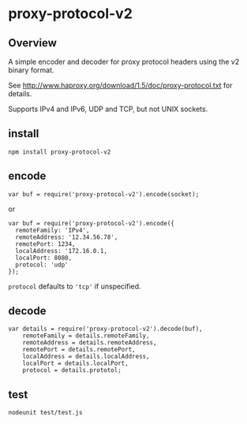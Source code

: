 # proxy-protocol-v2

## Overview

A simple encoder and decoder for proxy protocol headers using the v2 binary format.

See http://www.haproxy.org/download/1.5/doc/proxy-protocol.txt for details.

Supports IPv4 and IPv6, UDP and TCP, but not UNIX sockets.

## install

    npm install proxy-protocol-v2

## encode

````
var buf = require('proxy-protocol-v2').encode(socket);
````

or

````
var buf = require('proxy-protocol-v2').encode({
  remoteFamily: 'IPv4',
  remoteAddress: '12.34.56.78',
  remotePort: 1234,
  localAddress: '172.16.0.1,
  localPort: 8080,
  protocol: 'udp'
});
````

`protocol` defaults to `'tcp'` if unspecified.

## decode

````
var details = require('proxy-protocol-v2').decode(buf),
    remoteFamily = details.remoteFamily,
    remoteAddress = details.remoteAddress,
    remotePort = details.remotePort,
    localAddress = details.localAddress,
    localPort = details.localPort,
    protocol = details.prototol;
````

## test

    nodeunit test/test.js
